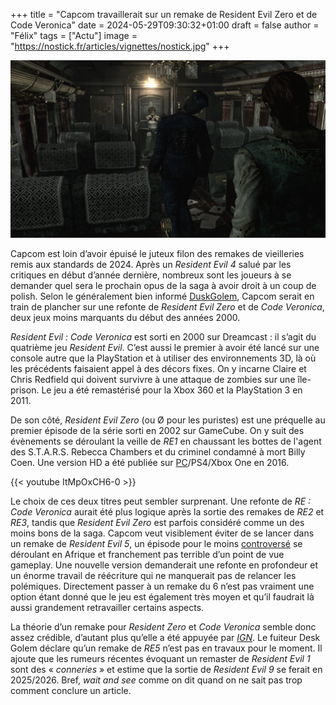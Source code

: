 +++
title = "Capcom travaillerait sur un remake de Resident Evil Zero et de Code Veronica"
date = 2024-05-29T09:30:32+01:00
draft = false
author = "Félix"
tags = ["Actu"]
image = "https://nostick.fr/articles/vignettes/nostick.jpg"
+++ 

![Capture d’écran de la version remaster de RE0 sur Steam.](RE0.jpg "La version remaster de RE0 sur Steam.")

Capcom est loin d’avoir épuisé le juteux filon des remakes de vieilleries remis aux standards de 2024. Après un *Resident Evil 4* salué par les critiques en début d’année dernière, nombreux sont les joueurs à se demander quel sera le prochain opus de la saga à avoir droit à un coup de polish. Selon le généralement bien informé [DuskGolem](https://x.com/AestheticGamer1/status/1795075373727613065), Capcom serait en train de plancher sur une refonte de *Resident Evil Zero* et de *Code Veronica*, deux jeux moins marquants du début des années 2000. 

*Resident Evil : Code Veronica* est sorti en 2000 sur Dreamcast : il s’agit du quatrième jeu *Resident Evil*. C’est aussi le premier à avoir été lancé sur une console autre que la PlayStation et à utiliser des environnements 3D, là où les précédents faisaient appel à des décors fixes. On y incarne Claire et Chris Redfield qui doivent survivre à une attaque de zombies sur une île-prison. Le jeu a été remastérisé pour la Xbox 360 et la PlayStation 3 en 2011.

De son côté, *Resident Evil Zero* (ou Ø pour les puristes) est une préquelle au premier épisode de la série sorti en 2002 sur GameCube. On y suit des évènements se déroulant la veille de *RE1* en chaussant les bottes de l'agent des S.T.A.R.S. Rebecca Chambers et du criminel condamné à mort Billy Coen. Une version HD a été publiée sur [PC](https://store.steampowered.com/app/339340/Resident_Evil_0/?l=french)/PS4/Xbox One en 2016.

{{< youtube ItMpOxCH6-0 >}} 

Le choix de ces deux titres peut sembler surprenant. Une refonte de *RE : Code Veronica* aurait été plus logique après la sortie des remakes de *RE2* et *RE3*, tandis que *Resident Evil Zero* est parfois considéré comme un des moins bons de la saga. Capcom veut visiblement éviter de se lancer dans un remake de *Resident Evil 5*, un épisode pour le moins [controversé](https://residentevil.fandom.com/wiki/Resident_Evil_5_racism_controversy) se déroulant en Afrique et franchement pas terrible d’un point de vue gameplay. Une nouvelle version demanderait une refonte en profondeur et un énorme travail de réécriture qui ne manquerait pas de relancer les polémiques. Directement passer à un remake du 6 n’est pas vraiment une option étant donné que le jeu est également très moyen et qu’il faudrait là aussi grandement retravailler certains aspects.

La théorie d’un remake pour *Resident Zero* et *Code Veronica*  semble donc assez crédible, d’autant plus qu’elle a été appuyée par *[IGN](https://www.ign.com/articles/resident-evil-zero-and-code-veronica-remakes-reportedly-in-the-works-at-capcom)*. Le fuiteur Desk Golem déclare qu’un remake de *RE5* n’est pas en travaux pour le moment. Il ajoute que les rumeurs récentes évoquant un remaster de *Resident Evil 1* sont des « *conneries* » et estime que la sortie de *Resident Evil 9* se ferait en 2025/2026. Bref, *wait and see* comme on dit quand on ne sait pas trop comment conclure un article.